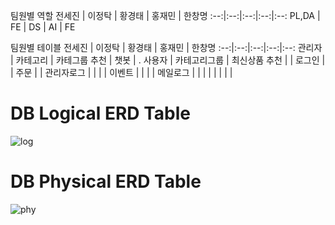 
팀원별 역할 
전세진 | 이정탁 | 황경태 | 홍재민 | 한창명
:--:|:--:|:--:|:--:|:--:
PL,DA | FE | DS | AI | FE


팀원별 테이블 
전세진 | 이정탁 | 황경태 | 홍재민 | 한창명
:--:|:--:|:--:|:--:|:--:
관리자 | 카테고리 | 카테그룹 추천 | 챗봇 | .
사용자 | 카테고리그룹 | 최신상품 추천 |  | 
로그인 |  | 주문 |  |
관리자로그 |  |  |  |
이벤트 |  |  |  |
메일로그 |  |  |  |
|  |  |  |



# DB Logical ERD Table
![log](https://github.com/zazasj/team5_v2sbm3c/assets/105793155/05356a54-f4ae-46e8-bc20-c51eb28f3849)

# DB Physical ERD Table
![phy](https://github.com/zazasj/team5_v2sbm3c/assets/105793155/add164af-db7b-44bc-98d2-f1d176badcc7)
